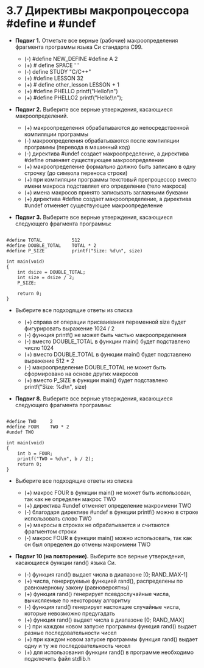 # 3.7 Директивы макропроцессора \#define и \#undef

* **Подвиг 1.** Отметьте все верные (рабочие) макроопределения фрагмента программы языка Си стандарта C99.
  * (-) #define NEW_DEFINE #define A 2
  * (+) # define SPACE ' '
  * (-) define STUDY "C/C++"
  * (+) #define LESSON 32
  * (+) # define other_lesson LESSON + 1
  * (+) #define PHELLO printf("Hello!\n")
  * (+) #define PHELLO2 printf("Hello!\n");

* **Подвиг 2.** Выберите все верные утверждения, касающиеся макроопределений.
  * (+) макроопределения обрабатываются до непосредственной компиляции программы
  * (-) макроопределения обрабатываются после компиляции программы (перевода в машинный код)
  * (-) директива #undef создает макроопределение, а директива #define отменяет существующее макроопределение
  * (+) макроопределение формально должно быть записано в одну строчку (до символа переноса строки)
  * (+) при компиляции программы текстовый препроцессор вместо имени макроса подставляет его определение (тело макроса)
  * (+) имена макросов принято записывать заглавными буквами
  * (+) директива #define создает макроопределение, а директива #undef отменяет существующее макроопределение

* **Подвиг 3.** Выберите все верные утверждения, касающиеся следующего фрагмента программы:  

```#include <stdio.h>

#define TOTAL           512
#define DOUBLE_TOTAL    TOTAL * 2
#define P_SIZE          printf("Size: %d\n", size)

int main(void)
{
    int dsize = DOUBLE_TOTAL;
    int size = dsize / 2;
    P_SIZE;

    return 0;
}
```

* Выберите все подходящие ответы из списка
  * (+) справа от операции присваивания переменной size будет фигурировать выражение 1024 / 2
  * (-) функция printf() не может быть частью макроопределения
  * (-) вместо DOUBLE_TOTAL в функции main() будет подставлено число 1024
  * (+) вместо DOUBLE_TOTAL в функции main() будет подставлено выражение 512 * 2
  * (-) макроопределение DOUBLE_TOTAL не может быть сформировано на основе других макросов
  * (+) вместо P_SIZE в функции main() будет подставлено printf("Size: %d\n", size)

* **Подвиг 8.** Выберите все верные утверждения, касающиеся следующего фрагмента программы:  

```#include <stdio.h>

#define TWO     2
#define FOUR    TWO * 2
#undef TWO

int main(void)
{
    int b = FOUR;
    printf("TWO = %d\n", b / 2);
    return 0;
}
```

* Выберите все подходящие ответы из списка
  * (+) макрос FOUR в функции main() не может быть использован, так как не определен макрос TWO
  * (+) директива #undef отменяет определение макроимени TWO
  * (-) благодаря директиве #undef в функции printf() можно в строке использовать слово TWO
  * (+) макросы в строках не обрабатывается и считаются фрагментом строки
  * (-) макрос FOUR в функции main() можно использовать, так как он был определен до отмены макроимени TWO

* **Подвиг 10 (на повторение).** Выберите все верные утверждения, касающиеся функции rand() языка Си.
  * (-) функция rand() выдает числа в диапазоне [0; RAND_MAX-1]
  * (+) числа, генерируемые функцией rand(), распределены по равномерному закону (равновероятны)
  * (+) функция rand() генерирует псевдослучайные числа, вычисляемые по некоторому алгоритму
  * (-) функция rand() генерирует настоящие случайные числа, которые невозможно предугадать
  * (+) функция rand() выдает числа в диапазоне [0; RAND_MAX]
  * (-) при каждом новом запуске программы функция rand() выдает разные последовательности чисел
  * (+) при каждом новом запуске программы функция rand() выдает одну и ту же последовательность чисел
  * (+) для использования функции rand() в программе необходимо подключить файл stdlib.h